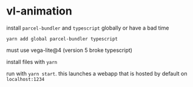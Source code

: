 # vl-animation

install `parcel-bundler` and `typescript` globally or have a bad time

`yarn add global parcel-bundler typescript`

must use vega-lite@4 (version 5 broke typescript)

install files with `yarn`

run with `yarn start`. this launches a webapp that is hosted by
default on `localhost:1234`

